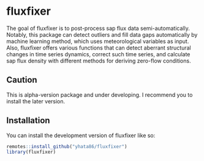 
<!-- README.md is generated from README.Rmd. Please edit that file -->

# fluxfixer

<!-- badges: start -->
<!-- badges: end -->

The goal of fluxfixer is to post-process sap flux data
semi-automatically. Notably, this package can detect outliers and fill
data gaps automatically by machine learning method, which uses
meteorological variables as input. Also, fluxfixer offers various
functions that can detect aberrant structural changes in time series
dynamics, correct such time series, and calculate sap flux density with
different methods for deriving zero-flow conditions.

## Caution

This is alpha-version package and under developing. I recommend you to
install the later version.

## Installation

You can install the development version of fluxfixer like so:

``` r
remotes::install_github("yhata86/fluxfixer")
library(fluxfixer)
```

